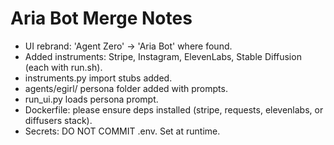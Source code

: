 
# Aria Bot Merge Notes
- UI rebrand: 'Agent Zero' -> 'Aria Bot' where found.
- Added instruments: Stripe, Instagram, ElevenLabs, Stable Diffusion (each with run.sh).
- instruments.py import stubs added.
- agents/egirl/ persona folder added with prompts.
- run_ui.py loads persona prompt.
- Dockerfile: please ensure deps installed (stripe, requests, elevenlabs, or diffusers stack).
- Secrets: DO NOT COMMIT .env. Set at runtime.
